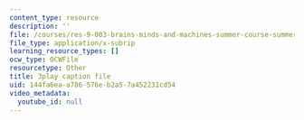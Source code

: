 ```yaml
---
content_type: resource
description: ''
file: /courses/res-9-003-brains-minds-and-machines-summer-course-summer-2015/144fa6eaa786576eb2a57a452231cd54_l1t2_5UZhPA.vtt
file_type: application/x-subrip
learning_resource_types: []
ocw_type: OCWFile
resourcetype: Other
title: 3play caption file
uid: 144fa6ea-a786-576e-b2a5-7a452231cd54
video_metadata:
  youtube_id: null
---
```

